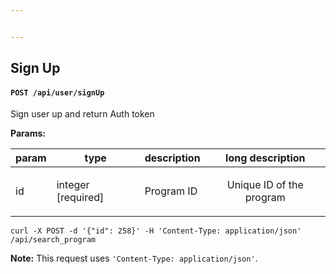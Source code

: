```yaml
---


---
```


<h2 id="sign-up">Sign Up</h2>
<h4 id="post-apiusersignup"><code>POST /api/user/signUp</code></h4>
<p>Sign user up and return Auth token</p>
<p><strong>Params:</strong></p>

<table>
<thead>
<tr>
<th>param</th>
<th>type</th>
<th>description</th>
<th>long description</th>
</tr>
</thead>
<tbody>
<tr>
<td>id</td>
<td>integer  [required]</td>
<td>Program ID</td>
<td><p align="center">Unique ID of the program</p></td>
</tr>
</tbody>
</table><p><code>curl -X POST -d '{"id": 258}' -H 'Content-Type: application/json' /api/search_program</code></p>
<p><strong>Note:</strong> This request uses <code>'Content-Type: application/json'</code>.</p>


